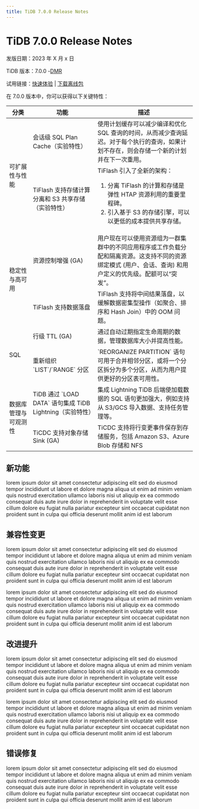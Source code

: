 ```yaml
---
title: TiDB 7.0.0 Release Notes
---
```


# TiDB 7.0.0  Release Notes

发版日期：2023 年 X 月 x 日

TiDB 版本：7.0.0 -[DMR](/releases/versioning.md#开发里程碑版本)

试用链接：[快速体验](https://docs.pingcap.com/zh/tidb/v6.6/quick-start-with-tidb) | [下载离线包](https://cn.pingcap.com/product-community/)

在 7.0.0 版本中，你可以获得以下关键特性：

<table>
<thead>
  <tr>
    <th>分类</th>
    <th>功能</th>
    <th>描述</th>
  </tr>
</thead>
<tbody>
  <tr>
    <td rowspan="2">可扩展性与性能</td>
    <td>会话级 SQL Plan Cache（实验特性）</td>
    <td>使用计划缓存可以减少编译和优化 SQL 查询的时间，从而减少查询延迟。对于每个执行的查询，如果计划不存在，则会存储一个新的计划并在下一次重用。</td>
  </tr>
  <tr>
    <td>TiFlash 支持存储计算分离和 S3 共享存储（实验特性）</td>
    <td>TiFlash 引入了全新的架构：
      <ol>
        <li>分离 TiFlash 的计算和存储是弹性 HTAP 资源利用的重要里程碑。</li>
        <li>引入基于 S3 的存储引擎，可以以更低的成本提供共享存储。</li>
      </ol>
    </td>
  </tr>
  <tr>
    <td rowspan="2">稳定性与高可用</td>
    <td>资源控制增强 (GA) </td>
    <td>用户现在可以使用资源组为一群集群中的不同应用程序或工作负载分配和隔离资源。这支持不同的资源绑定模式 (用户、会话、查询) 和用户定义的优先级。配额可以“突发”。</td>
  </tr>
  <tr>
    <td>TiFlash 支持数据落盘</td>
    <td>TiFlash 支持将中间结果落盘，以缓解数据密集型操作（如聚合、排序和 Hash Join）中的 OOM 问题。</td>
  </tr>
  <tr>
    <td rowspan="2">SQL</td>
    <td>行级 TTL (GA)</td>
    <td>通过自动过期指定生命周期的数据，管理数据库大小并提高性能。</td>
  </tr>
  <tr>
    <td>重新组织 `LIST`/`RANGE` 分区</td>
    <td>`REORGANIZE PARTITION` 语句可用于合并相邻分区，或将一个分区拆分为多个分区，从而为用户提供更好的分区表可用性。</td>
  </tr>
  <tr>
    <td rowspan="2">数据库管理与可观测性<br/></td>
    <td>TiDB 通过 `LOAD DATA` 语句集成 TiDB Lightning（实验特性）</td>
    <td>集成 Lightning TiDB 后端使加载数据的 SQL 语句更加强大，例如支持从 S3/GCS 导入数据、支持任务管理等。</td>
  </tr>
  <tr>
    <td>TiCDC 支持对象存储 Sink (GA)</td>
    <td>TiCDC 支持将行变更事件保存到存储服务，包括 Amazon S3、Azure Blob 存储和 NFS</td>
  </tr>
</tbody>
</table>

## 新功能

lorem ipsum dolor sit amet consectetur adipiscing elit sed do eiusmod tempor incididunt ut labore et dolore magna aliqua ut enim ad minim veniam quis nostrud exercitation ullamco laboris nisi ut aliquip ex ea commodo consequat duis aute irure dolor in reprehenderit in voluptate velit esse cillum dolore eu fugiat nulla pariatur excepteur sint occaecat cupidatat non proident sunt in culpa qui officia deserunt mollit anim id est laborum

## 兼容性变更

lorem ipsum dolor sit amet consectetur adipiscing elit sed do eiusmod tempor incididunt ut labore et dolore magna aliqua ut enim ad minim veniam quis nostrud exercitation ullamco laboris nisi ut aliquip ex ea commodo consequat duis aute irure dolor in reprehenderit in voluptate velit esse cillum dolore eu fugiat nulla pariatur excepteur sint occaecat cupidatat non proident sunt in culpa qui officia deserunt mollit anim id est laborum

lorem ipsum dolor sit amet consectetur adipiscing elit sed do eiusmod tempor incididunt ut labore et dolore magna aliqua ut enim ad minim veniam quis nostrud exercitation ullamco laboris nisi ut aliquip ex ea commodo consequat duis aute irure dolor in reprehenderit in voluptate velit esse cillum dolore eu fugiat nulla pariatur excepteur sint occaecat cupidatat non proident sunt in culpa qui officia deserunt mollit anim id est laborum

## 改进提升

lorem ipsum dolor sit amet consectetur adipiscing elit sed do eiusmod tempor incididunt ut labore et dolore magna aliqua ut enim ad minim veniam quis nostrud exercitation ullamco laboris nisi ut aliquip ex ea commodo consequat duis aute irure dolor in reprehenderit in voluptate velit esse cillum dolore eu fugiat nulla pariatur excepteur sint occaecat cupidatat non proident sunt in culpa qui officia deserunt mollit anim id est laborum

lorem ipsum dolor sit amet consectetur adipiscing elit sed do eiusmod tempor incididunt ut labore et dolore magna aliqua ut enim ad minim veniam quis nostrud exercitation ullamco laboris nisi ut aliquip ex ea commodo consequat duis aute irure dolor in reprehenderit in voluptate velit esse cillum dolore eu fugiat nulla pariatur excepteur sint occaecat cupidatat non proident sunt in culpa qui officia deserunt mollit anim id est laborum

## 错误修复

lorem ipsum dolor sit amet consectetur adipiscing elit sed do eiusmod tempor incididunt ut labore et dolore magna aliqua ut enim ad minim veniam quis nostrud exercitation ullamco laboris nisi ut aliquip ex ea commodo consequat duis aute irure dolor in reprehenderit in voluptate velit esse cillum dolore eu fugiat nulla pariatur excepteur sint occaecat cupidatat non proident sunt in culpa qui officia deserunt mollit anim id est laborum
